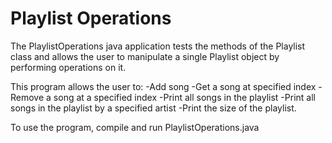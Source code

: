 # Playlist Operations

The PlaylistOperations java application tests the methods of the Playlist
class and allows the user to manipulate a single Playlist object by
performing operations on it. 

This program allows the user to:
  -Add song
  -Get a song at specified index
  -Remove a song at a specified index
  -Print all songs in the playlist
  -Print all songs in the playlist by a specified artist
  -Print the size of the playlist. 

To use the program, compile and run PlaylistOperations.java

